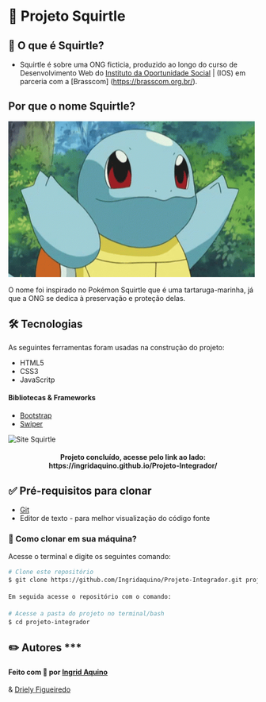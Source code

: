 # 🐢 Projeto Squirtle

## 🐚  O que é Squirtle?
- Squirtle é sobre uma ONG ficticia, produzido ao longo do curso de
Desenvolvimento Web do [Instituto da Oportunidade Social](https://ios.org.br/) | (IOS) em parceria com a [Brasscom] (https://brasscom.org.br/).

## Por que o nome Squirtle?

![Squirtle](./gif/squirtle-smile.gif)

O nome foi inspirado no Pokémon Squirtle que é uma tartaruga-marinha, já que a ONG se dedica à preservação e proteção delas.


## 🛠 Tecnologias

As seguintes ferramentas foram usadas na construção do projeto:

- HTML5
- CSS3
- JavaScritp

#### Bibliotecas & Frameworks

- [Bootstrap](https://getbootstrap.com/)
- [Swiper](https://swiperjs.com/)



![Site Squirtle](./gif/tle.gif)


 
<h4 align="center"> 
	Projeto concluído, acesse pelo link ao lado: https://ingridaquino.github.io/Projeto-Integrador/  
</h4>


## ✅ Pré-requisitos para clonar

- [Git](https://git-scm.com)
- Editor de texto - para melhor visualização do código fonte


### 🔁 Como clonar em sua máquina?
Acesse o terminal e digite os seguintes comando:

```bash
# Clone este repositório
$ git clone https://github.com/Ingridaquino/Projeto-Integrador.git projeto-integrador

Em seguida acesse o repositório com o comando:

# Acesse a pasta do projeto no terminal/bash
$ cd projeto-integrador
```


## ✏️ Autores *** 

#### Feito com 💚 por [Ingrid Aquino](https://www.linkedin.com/in/ingrid-aquino-88a8b9147/)
& [Driely Figueiredo](https://www.linkedin.com/in/driellyfigueiredo/)




